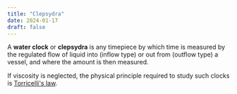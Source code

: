 ```yaml
---
title: "Clepsydra"
date: 2024-01-17
draft: false
---
```


A **water clock** or **clepsydra**
is any timepiece by which time is measured by the
regulated flow of liquid into (inflow type)
or out from (outflow type) a vessel,
and where the amount is then measured.

If viscosity is neglected,
the physical principle required to study such clocks is
[Torricelli's law](/torricelli-law).
